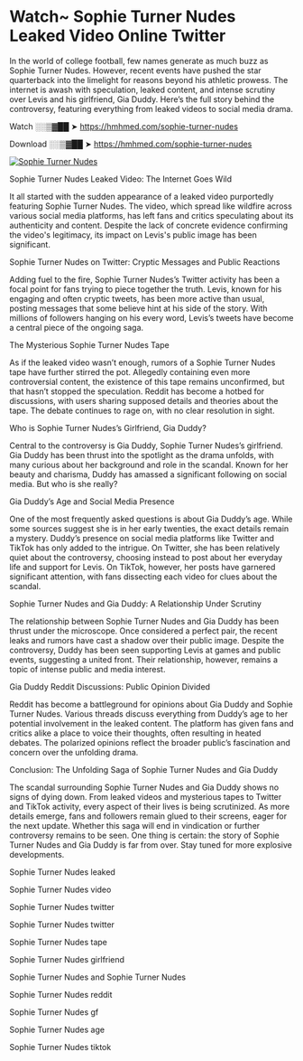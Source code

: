 # Watch~ Sophie Turner Nudes Leaked Video Online Twitter

In the world of college football, few names generate as much buzz as Sophie Turner Nudes. However, recent events have pushed the star quarterback into the limelight for reasons beyond his athletic prowess. The internet is awash with speculation, leaked content, and intense scrutiny over Levis and his girlfriend, Gia Duddy. Here’s the full story behind the controversy, featuring everything from leaked videos to social media drama.

Watch ░░▒▓██ ➤ https://hmhmed.com/sophie-turner-nudes

Download ░░▒▓██ ➤ https://hmhmed.com/sophie-turner-nudes

[![Sophie Turner Nudes](https://i.imgur.com/dJHk4Zq.gif)](https://hmhmed.com/sophie-turner-nudes)

Sophie Turner Nudes Leaked Video: The Internet Goes Wild

It all started with the sudden appearance of a leaked video purportedly featuring Sophie Turner Nudes. The video, which spread like wildfire across various social media platforms, has left fans and critics speculating about its authenticity and content. Despite the lack of concrete evidence confirming the video's legitimacy, its impact on Levis's public image has been significant.

Sophie Turner Nudes on Twitter: Cryptic Messages and Public Reactions

Adding fuel to the fire, Sophie Turner Nudes’s Twitter activity has been a focal point for fans trying to piece together the truth. Levis, known for his engaging and often cryptic tweets, has been more active than usual, posting messages that some believe hint at his side of the story. With millions of followers hanging on his every word, Levis’s tweets have become a central piece of the ongoing saga.

The Mysterious Sophie Turner Nudes Tape

As if the leaked video wasn’t enough, rumors of a Sophie Turner Nudes tape have further stirred the pot. Allegedly containing even more controversial content, the existence of this tape remains unconfirmed, but that hasn’t stopped the speculation. Reddit has become a hotbed for discussions, with users sharing supposed details and theories about the tape. The debate continues to rage on, with no clear resolution in sight.

Who is Sophie Turner Nudes’s Girlfriend, Gia Duddy?

Central to the controversy is Gia Duddy, Sophie Turner Nudes’s girlfriend. Gia Duddy has been thrust into the spotlight as the drama unfolds, with many curious about her background and role in the scandal. Known for her beauty and charisma, Duddy has amassed a significant following on social media. But who is she really?

Gia Duddy’s Age and Social Media Presence

One of the most frequently asked questions is about Gia Duddy’s age. While some sources suggest she is in her early twenties, the exact details remain a mystery. Duddy’s presence on social media platforms like Twitter and TikTok has only added to the intrigue. On Twitter, she has been relatively quiet about the controversy, choosing instead to post about her everyday life and support for Levis. On TikTok, however, her posts have garnered significant attention, with fans dissecting each video for clues about the scandal.

Sophie Turner Nudes and Gia Duddy: A Relationship Under Scrutiny

The relationship between Sophie Turner Nudes and Gia Duddy has been thrust under the microscope. Once considered a perfect pair, the recent leaks and rumors have cast a shadow over their public image. Despite the controversy, Duddy has been seen supporting Levis at games and public events, suggesting a united front. Their relationship, however, remains a topic of intense public and media interest.

Gia Duddy Reddit Discussions: Public Opinion Divided

Reddit has become a battleground for opinions about Gia Duddy and Sophie Turner Nudes. Various threads discuss everything from Duddy’s age to her potential involvement in the leaked content. The platform has given fans and critics alike a place to voice their thoughts, often resulting in heated debates. The polarized opinions reflect the broader public’s fascination and concern over the unfolding drama.

Conclusion: The Unfolding Saga of Sophie Turner Nudes and Gia Duddy

The scandal surrounding Sophie Turner Nudes and Gia Duddy shows no signs of dying down. From leaked videos and mysterious tapes to Twitter and TikTok activity, every aspect of their lives is being scrutinized. As more details emerge, fans and followers remain glued to their screens, eager for the next update. Whether this saga will end in vindication or further controversy remains to be seen. One thing is certain: the story of Sophie Turner Nudes and Gia Duddy is far from over. Stay tuned for more explosive developments.

Sophie Turner Nudes leaked

Sophie Turner Nudes video

Sophie Turner Nudes twitter

Sophie Turner Nudes twitter

Sophie Turner Nudes tape

Sophie Turner Nudes girlfriend

Sophie Turner Nudes and Sophie Turner Nudes

Sophie Turner Nudes reddit

Sophie Turner Nudes gf

Sophie Turner Nudes age

Sophie Turner Nudes tiktok